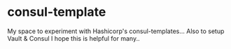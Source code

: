 # consul-template
My space to experiment with Hashicorp's consul-templates... Also to setup Vault &amp; Consul
I hope this is helpful for many..

####
